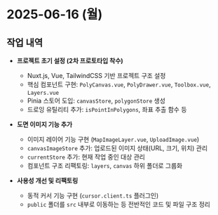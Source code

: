 # 2025-06-16 (월)

## 작업 내역

- **프로젝트 초기 설정 (2차 프로토타입 착수)**
  - Nuxt.js, Vue, TailwindCSS 기반 프로젝트 구조 설정
  - 핵심 컴포넌트 구현: `PolyCanvas.vue`, `PolyDrawer.vue`, `Toolbox.vue`, `Layers.vue`
  - Pinia 스토어 도입: `canvasStore`, `polygonStore` 생성
  - 드로잉 유틸리티 추가: `isPointInPolygons`, 좌표 추출 함수 등

- **도면 이미지 기능 추가**
  - 이미지 레이어 기능 구현 (`MapImageLayer.vue`, `UploadImage.vue`)
  - `canvasImageStore` 추가: 업로드된 이미지 상태(URL, 크기, 위치) 관리
  - `currentStore` 추가: 현재 작업 중인 대상 관리
  - 컴포넌트 구조 리팩토링: `layers`, `canvas` 하위 폴더로 그룹화

- **사용성 개선 및 리팩토링**
  - 동적 커서 기능 구현 (`cursor.client.ts` 플러그인)
  - `public` 폴더를 `src` 내부로 이동하는 등 전반적인 코드 및 파일 구조 정리
